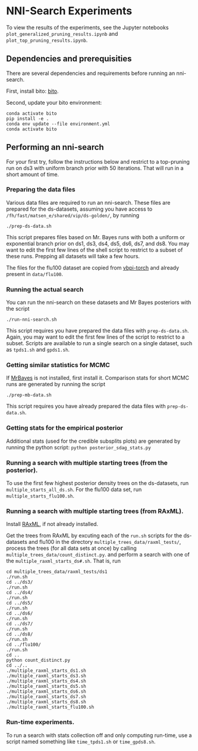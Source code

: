 # NNI-Search Experiments

To view the results of the experiments, see the Jupyter notebooks 
`plot_generalized_pruning_results.ipynb`  and `plot_top_pruning_results.ipynb`.

## Dependencies and prerequisities

There are several dependencies and requirements before running an nni-search.

First, install bito: [bito](https://github.com/phylovi/bito/tree/main). 

Second, update your bito environment:
```
conda activate bito
pip install -e .
conda env update --file environment.yml
conda activate bito
```


## Performing an nni-search

For your first try, follow the instructions below and restrict to a top-pruning run on ds3
with uniform branch prior with 50 iterations. That will run in a short amount of time.


### Preparing the data files
Various data files are required to run an nni-search. These files are prepared for the ds-datasets,
assuming you have access to `/fh/fast/matsen_e/shared/vip/ds-golden/`, by running
```
./prep-ds-data.sh
```
This script prepares files based on Mr. Bayes runs with both a uniform or exponential branch prior
on ds1, ds3, ds4, ds5, ds6, ds7, and ds8. You may want to edit the first few lines of the shell script
to restrict to a subset of these runs. Prepping all datasets will take a few hours.

The files for the flu100 dataset are copied from 
[vbpi-torch](https://github.com/zcrabbit/vbpi-torch/blob/main/unrooted/data) and already 
present in `data/flu100`.


### Running the actual search
You can run the nni-search on these datasets and Mr Bayes posteriors with the script
```
./run-nni-search.sh
```
This script requires you have prepared the data files with `prep-ds-data.sh`.
Again, you may want to edit the first few lines of the script to restrict to a subset.
Scripts are available to run a single search on a single dataset, such as `tpds1.sh` and `gpds1.sh`.


### Getting similar statistics for MCMC
If [MrBayes](https://nbisweden.github.io/MrBayes/download.html) is not installed, first install it.
Comparison stats for short MCMC runs are generated by running the script
```
./prep-mb-data.sh
```
This script requires you have already prepared the data files with `prep-ds-data.sh`.

### Getting stats for the empirical posterior
Additional stats (used for the credible subsplits plots) are generated by running the 
python script: `python posterior_sdag_stats.py`


### Running a search with multiple starting trees (from the posterior).
To use the first few highest posterior density trees on the ds-datasets, run `multiple_starts_all_ds.sh`.
For the flu100 data set, run `multiple_starts_flu100.sh`.


### Running a search with multiple starting trees (from RAxML).

Install [RAxML](https://github.com/amkozlov/raxml-ng#installation-instructions), if not 
already installed.

Get the trees from RAxML by excuting each of the `run.sh` scripts for the ds-datasets 
and flu100 in the directory `multiple_trees_data/raxml_tests/`, process the trees (for 
all data sets at once) by calling `multiple_trees_data/count_distinct.py`.
and perform a search with one of the `multiple_raxml_starts_ds#.sh`.
That is, run
```
cd multiple_trees_data/raxml_tests/ds1
./run.sh
cd ../ds3/
./run.sh
cd ../ds4/
./run.sh
cd ../ds5/
./run.sh
cd ../ds6/
./run.sh
cd ../ds7/
./run.sh
cd ../ds8/
./run.sh
cd ../flu100/
./run.sh
cd ..
python count_distinct.py
cd ../..
./multiple_raxml_starts_ds1.sh
./multiple_raxml_starts_ds3.sh
./multiple_raxml_starts_ds4.sh
./multiple_raxml_starts_ds5.sh
./multiple_raxml_starts_ds6.sh
./multiple_raxml_starts_ds7.sh
./multiple_raxml_starts_ds8.sh
./multiple_raxml_starts_flu100.sh
```

### Run-time experiments.
To run a search with stats collection off and only computing run-time, use 
a script named something like `time_tpds1.sh` or `time_gpds8.sh`.








